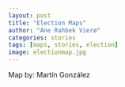 ```yaml
---
layout: post
title: "Election Maps"
author: "Ane Rahbek Vierø"
categories: stories
tags: [maps, stories, election]
image: electionmap.jpg
---
```


Map by: Martín González
